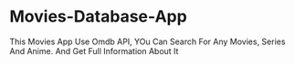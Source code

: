 # Movies-Database-App
This Movies App Use Omdb API, YOu Can Search For Any Movies, Series  And Anime. And Get Full Information About It 
